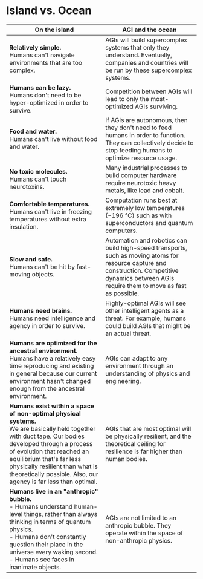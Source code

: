 
# Island vs. Ocean


| On the island                                                                                                                                                                                                                                                                                                                   | AGI and the ocean                                                                                                                                                                                      |
| ------------------------------------------------------------------------------------------------------------------------------------------------------------------------------------------------------------------------------------------------------------------------------------------------------------------------------- | ------------------------------------------------------------------------------------------------------------------------------------------------------------------------------------------------------------ |
| **Relatively simple.**  <br>Humans can't navigate environments that are too complex.                                                                                                                                                                                                                                            | AGIs will build supercomplex systems that only they understand. Eventually, companies and countries will be run by these supercomplex systems.                                                       |
| **Humans can be lazy.**<br>Humans don't need to be hyper-optimized in order to survive.                                                                                                                                                                                                                                         | Competition between AGIs will lead to only the most-optimized AGIs surviving.                                                                                                                                |
| **Food and water.**  <br>Humans can't live without food and water.                                                                                                                                                                                                                                                              | If AGIs are autonomous, then they don't need to feed humans in order to function. They can collectively decide to stop feeding humans to optimize resource usage. |
| **No toxic molecules.**  <br>Humans can't touch neurotoxins.                                                                                                                                                                                                                                                                    | Many industrial processes to build computer hardware require neurotoxic heavy metals, like lead and cobalt.                                                                                                  |
| **Comfortable temperatures.**  <br>Humans can't live in freezing temperatures without extra insulation.                                                                                                                                                                                                                         | Computation runs best at extremely low temperatures (−196 °C) such as with superconductors and quantum computers.                                                                                            |
| **Slow and safe.**  <br>Humans can't be hit by fast-moving objects.                                                                                                                                                                                                                                                             | Automation and robotics can build high-speed transports, such as moving atoms for resource capture and construction. Competitive dynamics between AGIs require them to move as fast as possible.             |
| **Humans need brains.**  <br>Humans need intelligence and agency in order to survive.                                                                                                                                                                                                                                           | Highly-optimal AGIs will see other intelligent agents as a threat. For example, humans could build AGIs that might be an actual threat.                                                                      |
| **Humans are optimized for the ancestral environment.**  <br>Humans have a relatively easy time reproducing and existing in general because our current environment hasn't changed enough from the ancestral environment.                                                                                                       | AGIs can adapt to any environment through an understanding of physics and engineering.                                                                                                                       |
| **Humans exist within a space of non-optimal physical systems.**  <br>We are basically held together with duct tape. Our bodies developed through a process of evolution that reached an equilibrium that's far less physically resilient than what is theoretically possible. Also, our agency is far less than optimal.       | AGIs that are most optimal will be physically resilient, and the theoretical ceiling for resilience is far higher than human bodies. <br>                                                                    |
| **Humans live in an "anthropic" bubble.**  <br>- Humans understand human-level things, rather than always thinking in terms of quantum physics. <br>- Humans don't constantly question their place in the universe every waking second.<br>- Humans see faces in inanimate objects. | AGIs are not limited to an anthropic bubble. They operate within the space of non-anthropic physics.                                                                                                         |
